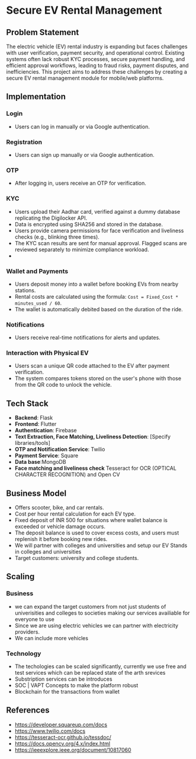 # Secure EV Rental Management

## Problem Statement
The electric vehicle (EV) rental industry is expanding but faces challenges with user verification, payment security, and operational control. Existing systems often lack robust KYC processes, secure payment handling, and efficient approval workflows, leading to fraud risks, payment disputes, and inefficiencies. This project aims to address these challenges by creating a secure EV rental management module for mobile/web platforms.

## Implementation

### Login
- Users can log in manually or via Google authentication.

### Registration
- Users can sign up manually or via Google authentication.

### OTP
- After logging in, users receive an OTP for verification.

### KYC
- Users upload their Aadhar card, verified against a dummy database replicating the Digilocker API.
- Data is encrypted using SHA256 and stored in the database.
- Users provide camera permissions for face verification and liveliness checks (e.g., blinking three times).
- The KYC scan results are sent for manual approval. Flagged scans are reviewed separately to minimize compliance workload.
- 
### Wallet and Payments
- Users deposit money into a wallet before booking EVs from nearby stations.
- Rental costs are calculated using the formula: `Cost = Fixed_Cost * minutes_used / 60`.
- The wallet is automatically debited based on the duration of the ride.

### Notifications
- Users receive real-time notifications for alerts and updates.

### Interaction with Physical EV
- Users scan a unique QR code attached to the EV after payment verification.
- The system compares tokens stored on the user's phone with those from the QR code to unlock the vehicle.

## Tech Stack

- **Backend**: Flask
- **Frontend**: Flutter
- **Authentication**: Firebase
- **Text Extraction, Face Matching, Liveliness Detection**: [Specify libraries/tools]
- **OTP and Notification Service**: Twilio
- **Payment Service**: Square
- **Data base**:MongoDB
- **Face matching and liveliness check** Tesseract for OCR (OPTICAL CHARACTER RECOGNITION) and Open CV

## Business Model
- Offers scooter, bike, and car rentals.
- Cost per hour rental calculation for each EV type.
- Fixed deposit of INR 500 for situations where wallet balance is exceeded or vehicle damage occurs.
- The deposit balance is used to cover excess costs, and users must replenish it before booking new rides.
- We will partner with colleges and universities and setup our EV Stands in colleges and universities
- Target customers: university and college students.

## Scaling
### Business
- we can expand the target customers from not just students of univerisities and colleges to societies making our services availiable for everyone to use 
- Since we are using electric vehicles we can partner with electricity providers.
- We can include more vehicles
### Technology
- The techologies can be scaled significantly, currently we use free and test services which can be replaced state of the arth srevices 
- Substription services can be introduces
- SOC | VAPT Concepts to make the platform robust
- Blockchain for the transactions from wallet

## References
- https://developer.squareup.com/docs
- https://www.twilio.com/docs
- https://tesseract-ocr.github.io/tessdoc/
- https://docs.opencv.org/4.x/index.html
- https://ieeexplore.ieee.org/document/10817060
